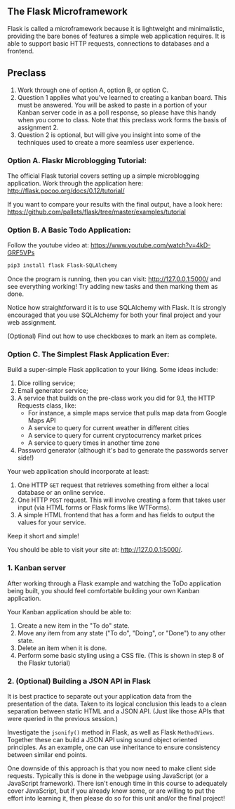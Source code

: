 ## The Flask Microframework

Flask is called a microframework because it is lightweight and minimalistic, providing the bare bones of features a simple web application requires. It is able to support basic HTTP requests, connections to databases and a frontend.

## Preclass

1. Work through one of option A, option B, or option C.
2. Question 1 applies what you've learned to creating a kanban board. This must
be answered. You will be asked to paste in a portion of your Kanban server code
in as a poll response, so please have this handy when you come to class. Note
that this preclass work forms the basis of assignment 2.
3. Question 2 is optional, but will give you insight into some of the techniques
used to create a more seamless user experience.

### Option A. Flaskr Microblogging Tutorial:

The official Flask tutorial covers setting up a simple microblogging
application. Work through the application here:
http://flask.pocoo.org/docs/0.12/tutorial/

If you want to compare your results with the final output, have a look here:
https://github.com/pallets/flask/tree/master/examples/tutorial


### Option B. A Basic Todo Application:

Follow the youtube video at: https://www.youtube.com/watch?v=4kD-GRF5VPs

```bash
pip3 install flask Flask-SQLAlchemy
```

Once the program is running, then you can visit: http://127.0.0.1:5000/ and see
everything working!  Try adding new tasks and then marking them as done.

Notice how straightforward it is to use SQLAlchemy with Flask.  It is strongly
encouraged that you use SQLAlchemy for both your final project and your web
assignment.

(Optional) Find out how to use checkboxes to mark an item as complete.

### Option C. The Simplest Flask Application Ever:

Build a super-simple Flask application to your liking. Some ideas include:

1. Dice rolling service;
2. Email generator service;
3. A service that builds on the pre-class work you did for 9.1, the HTTP Requests class, like:
	- For instance, a simple maps service that pulls map data from Google Maps API
	- A service to query for current weather in different cities
	- A service to query for current cryptocurrency market prices
	- A service to query times in another time zone
4. Password generator (although it's bad to generate the passwords server side!)

Your web application should incorporate at least:
1. One HTTP `GET` request that retrieves something from either a local database or an online service.
2. One HTTP `POST` request. This will involve creating a form that takes user input (via HTML forms or Flask forms like WTForms).
3. A simple HTML frontend that has a form and has fields to output the values for your service.

Keep it short and simple!

You should be able to visit your site at: http://127.0.0.1:5000/.

### 1. Kanban server

After working through a Flask example and watching the ToDo application being
built, you should feel comfortable building your own Kanban application.

Your Kanban application should be able to:
1. Create a new item in the "To do" state.
2. Move any item from any state ("To do", "Doing", or "Done") to any other state.
3. Delete an item when it is done.
4. Perform some basic styling using a CSS file.  (This is shown in step 8 of the
   Flaskr tutorial)

### 2. (Optional) Building a JSON API in Flask

It is best practice to separate out your application data from the presentation
of the data.  Taken to its logical conclusion this leads to a clean separation
between static HTML and a JSON API.  (Just like those APIs that were queried
in the previous session.)  

Investigate the `jsonify()` method in Flask, as well as Flask `MethodViews`.
Together these can build a JSON API using sound object oriented principles.
As an example, one can use inheritance to ensure consistency between similar
end points.

One downside of this approach is that you now need to make client side requests.
Typically this is done in the webpage using JavaScript (or a JavaScript
framework).  There isn't enough time in this course to adequately cover
JavaScript, but if you already know some, or are willing to put the effort into
learning it, then please do so for this unit and/or the final project!
